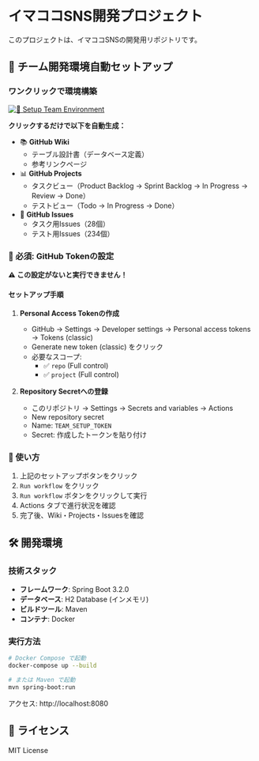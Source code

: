 # イマココSNS開発プロジェクト

このプロジェクトは、イマココSNSの開発用リポジトリです。

## 🚀 チーム開発環境自動セットアップ

### ワンクリックで環境構築

[![🚀 Setup Team Environment](https://img.shields.io/badge/🚀_Setup-Click_to_Start-success?style=for-the-badge&logo=github)](../../actions/workflows/setup.yml)

**クリックするだけで以下を自動生成：**
- 📚 **GitHub Wiki**
  - テーブル設計書（データベース定義）
  - 参考リンクページ
- 📊 **GitHub Projects**
  - タスクビュー（Product Backlog → Sprint Backlog → In Progress → Review → Done）
  - テストビュー（Todo → In Progress → Done）
- 🎯 **GitHub Issues**
  - タスク用Issues（28個）
  - テスト用Issues（234個）

### 🔑 必須: GitHub Tokenの設定

**⚠️ この設定がないと実行できません！**

#### セットアップ手順

1. **Personal Access Tokenの作成**
   - GitHub → Settings → Developer settings → Personal access tokens → Tokens (classic)
   - Generate new token (classic) をクリック
   - 必要なスコープ:
     - ✅ `repo` (Full control)
     - ✅ `project` (Full control)
   
2. **Repository Secretへの登録**
   - このリポジトリ → Settings → Secrets and variables → Actions
   - New repository secret
   - Name: `TEAM_SETUP_TOKEN`
   - Secret: 作成したトークンを貼り付け

### 📖 使い方

1. 上記のセットアップボタンをクリック
2. `Run workflow` をクリック
3. `Run workflow` ボタンをクリックして実行
4. Actions タブで進行状況を確認
5. 完了後、Wiki・Projects・Issuesを確認

## 🛠️ 開発環境

### 技術スタック

- **フレームワーク**: Spring Boot 3.2.0
- **データベース**: H2 Database (インメモリ)
- **ビルドツール**: Maven
- **コンテナ**: Docker

### 実行方法

```bash
# Docker Compose で起動
docker-compose up --build

# または Maven で起動
mvn spring-boot:run
```

アクセス: http://localhost:8080

## 📝 ライセンス

MIT License
